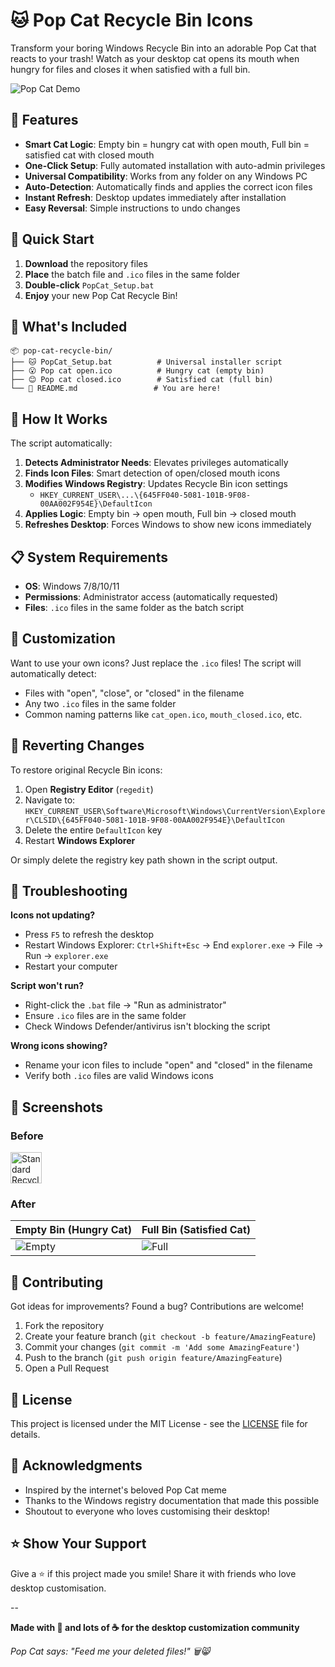 # 🐱 Pop Cat Recycle Bin Icons

Transform your boring Windows Recycle Bin into an adorable Pop Cat that reacts to your trash! Watch as your desktop cat opens its mouth when hungry for files and closes it when satisfied with a full bin.

![Pop Cat Demo](https://user-images.githubusercontent.com/placeholder/demo.gif)

## 🎯 Features

- **Smart Cat Logic**: Empty bin = hungry cat with open mouth, Full bin = satisfied cat with closed mouth
- **One-Click Setup**: Fully automated installation with auto-admin privileges
- **Universal Compatibility**: Works from any folder on any Windows PC
- **Auto-Detection**: Automatically finds and applies the correct icon files
- **Instant Refresh**: Desktop updates immediately after installation
- **Easy Reversal**: Simple instructions to undo changes

## 🚀 Quick Start

1. **Download** the repository files
2. **Place** the batch file and `.ico` files in the same folder
3. **Double-click** `PopCat_Setup.bat`
4. **Enjoy** your new Pop Cat Recycle Bin!

## 📁 What's Included

```
📦 pop-cat-recycle-bin/
├── 🐱 PopCat_Setup.bat          # Universal installer script
├── 😮 Pop cat open.ico          # Hungry cat (empty bin)
├── 😊 Pop cat closed.ico        # Satisfied cat (full bin)
└── 📖 README.md                 # You are here!
```

## 🔧 How It Works

The script automatically:

1. **Detects Administrator Needs**: Elevates privileges automatically
2. **Finds Icon Files**: Smart detection of open/closed mouth icons
3. **Modifies Windows Registry**: Updates Recycle Bin icon settings
   - `HKEY_CURRENT_USER\...\{645FF040-5081-101B-9F08-00AA002F954E}\DefaultIcon`
4. **Applies Logic**: Empty bin → open mouth, Full bin → closed mouth
5. **Refreshes Desktop**: Forces Windows to show new icons immediately

## 📋 System Requirements

- **OS**: Windows 7/8/10/11
- **Permissions**: Administrator access (automatically requested)
- **Files**: `.ico` files in the same folder as the batch script

## 🎨 Customization

Want to use your own icons? Just replace the `.ico` files! The script will automatically detect:

- Files with "open", "close", or "closed" in the filename
- Any two `.ico` files in the same folder
- Common naming patterns like `cat_open.ico`, `mouth_closed.ico`, etc.

## 🔄 Reverting Changes

To restore original Recycle Bin icons:

1. Open **Registry Editor** (`regedit`)
2. Navigate to: `HKEY_CURRENT_USER\Software\Microsoft\Windows\CurrentVersion\Explorer\CLSID\{645FF040-5081-101B-9F08-00AA002F954E}\DefaultIcon`
3. Delete the entire `DefaultIcon` key
4. Restart **Windows Explorer**

Or simply delete the registry key path shown in the script output.

## 🐛 Troubleshooting

**Icons not updating?**
- Press `F5` to refresh the desktop
- Restart Windows Explorer: `Ctrl+Shift+Esc` → End `explorer.exe` → File → Run → `explorer.exe`
- Restart your computer

**Script won't run?**
- Right-click the `.bat` file → "Run as administrator"
- Ensure `.ico` files are in the same folder
- Check Windows Defender/antivirus isn't blocking the script

**Wrong icons showing?**
- Rename your icon files to include "open" and "closed" in the filename
- Verify both `.ico` files are valid Windows icons

## 📸 Screenshots

### Before
<img src="https://github.com/asifahamed11/pop-cat-recycle-bin/blob/main/screenshots/before.png" alt="Standard Recycle Bin" width="50"/>

### After
| Empty Bin (Hungry Cat) | Full Bin (Satisfied Cat) |
|-------------------------|---------------------------|
| ![Empty](https://user-images.githubusercontent.com/placeholder/empty.png) | ![Full](https://user-images.githubusercontent.com/placeholder/full.png) |

## 🤝 Contributing

Got ideas for improvements? Found a bug? Contributions are welcome!

1. Fork the repository
2. Create your feature branch (`git checkout -b feature/AmazingFeature`)
3. Commit your changes (`git commit -m 'Add some AmazingFeature'`)
4. Push to the branch (`git push origin feature/AmazingFeature`)
5. Open a Pull Request

## 📄 License

This project is licensed under the MIT License - see the [LICENSE](LICENSE) file for details.

## 🙏 Acknowledgments

- Inspired by the internet's beloved Pop Cat meme
- Thanks to the Windows registry documentation that made this possible
- Shoutout to everyone who loves customising their desktop!

## ⭐ Show Your Support

Give a ⭐ if this project made you smile! Share it with friends who love desktop customisation.

--

**Made with 💖 and lots of ☕ for the desktop customization community**

*Pop Cat says: "Feed me your deleted files!" 🗑️😸*
